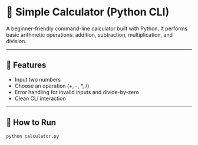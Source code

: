 # 🧮 Simple Calculator (Python CLI)

A beginner-friendly command-line calculator built with Python. It performs basic arithmetic operations: addition, subtraction, multiplication, and division.

---

## 🔧 Features

- Input two numbers
- Choose an operation (+, -, *, /)
- Error handling for invalid inputs and divide-by-zero
- Clean CLI interaction

---

## 🚀 How to Run

```bash
python calculator.py
